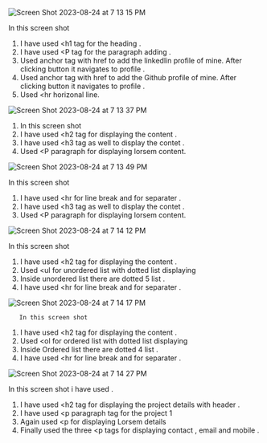 ![Screen Shot 2023-08-24 at 7 13 15 PM](https://github.com/santosh337/HTML/assets/19283972/764b7b23-1bfc-43dc-95a9-2d32edce2809)

In this screen shot 
1. I have used <h1 tag for the heading .
2. I have used <P tag for the paragraph adding .
3. Used <a> anchor tag with href to add the linkedlin profile of mine. After clicking button it navigates to profile .
4. Used <a> anchor tag with href to add the Github profile of mine. After clicking button it navigates to profile .
5. Used <hr horizonal line.

![Screen Shot 2023-08-24 at 7 13 37 PM](https://github.com/santosh337/HTML/assets/19283972/39483f55-d7c0-480d-a747-55784998c9fc)

1. In this screen shot
2. I have used <h2 tag for displaying the content .
3. I have used <h3 tag as well to display the contet .
4. Used <P paragraph for displaying lorsem content.

![Screen Shot 2023-08-24 at 7 13 49 PM](https://github.com/santosh337/HTML/assets/19283972/35f3471e-7244-4efd-bf9a-5e8a356abcb8)

   In this screen shot
   1. I have used <hr for line break and for separater .
   2. I have used <h3 tag as well to display the contet .
   3. Used <P paragraph for displaying lorsem content.
  
![Screen Shot 2023-08-24 at 7 14 12 PM](https://github.com/santosh337/HTML/assets/19283972/b9988e87-3aa5-46f2-a3df-9c41cc1d2fed)

   In this screen shot
   1. I have used <h2 tag for displaying the content .
   2. Used <ul for unordered list with dotted list displaying
   3. Inside unordered list there are dotted 5 list .
   4. I have used <hr for line break and for separater .
  
![Screen Shot 2023-08-24 at 7 14 17 PM](https://github.com/santosh337/HTML/assets/19283972/49ba7705-a360-4c6a-93dd-40b7d00c40b6)

       In this screen shot
   1. I have used <h2 tag for displaying the content .
   2. Used <ol for ordered list with dotted list displaying
   3. Inside Ordered list there are dotted 4 list .
   4. I have used <hr for line break and for separater .

![Screen Shot 2023-08-24 at 7 14 27 PM](https://github.com/santosh337/HTML/assets/19283972/1c79839e-a659-47c0-8f56-628a5d439ad4)

In this screen shot i have used . 
1. I have used <h2 tag for displaying the project details with header .
2. I have used <p paragraph tag for the project 1
3. Again used <p for displaying Lorsem details
4. Finally used the three <p tags for displaying contact , email and mobile . 



   


   


